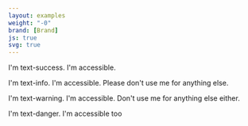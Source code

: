 ```yaml
---
layout: examples
weight: "-0"
brand: [Brand]
js: true
svg: true
---
```


<p class="text-success">
	I'm text-success. I'm accessible.
</p>

<p class="text-info">
	I'm text-info. I'm accessible. Please don't use me for anything else.
</p>

<p class="text-warning">
	I'm text-warning. I'm accessible. Don't use me for anything else either.
</p>

<p class="text-danger">
	I'm text-danger. I'm accessible too
</p>